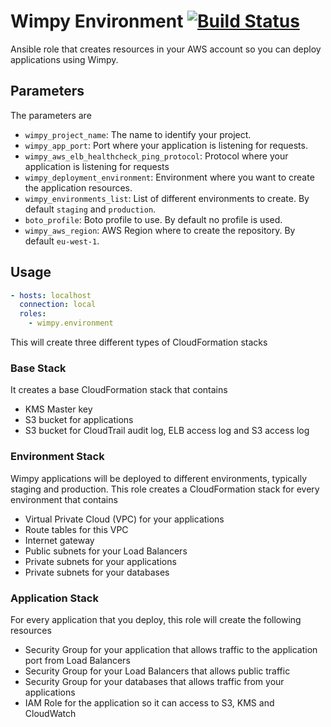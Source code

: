 # Wimpy Environment [![Build Status](https://travis-ci.org/wimpy/wimpy.environment.svg?branch=master)](https://travis-ci.org/wimpy/wimpy.environment)
Ansible role that creates resources in your AWS account so you can deploy applications using Wimpy.

## Parameters
The parameters are
  - `wimpy_project_name`: The name to identify your project.
  - `wimpy_app_port`: Port where your application is listening for requests.
  - `wimpy_aws_elb_healthcheck_ping_protocol`: Protocol where your application is listening for requests
  - `wimpy_deployment_environment`: Environment where you want to create the application resources.
  - `wimpy_environments_list`: List of different environments to create. By default `staging` and `production`.
  - `boto_profile`: Boto profile to use. By default no profile is used.
  - `wimpy_aws_region`: AWS Region where to create the repository. By default `eu-west-1`.

## Usage

```yaml
- hosts: localhost
  connection: local
  roles:
    - wimpy.environment

```

This will create three different types of CloudFormation stacks

### Base Stack
It creates a base CloudFormation stack that contains
- KMS Master key
- S3 bucket for applications
- S3 bucket for CloudTrail audit log, ELB access log and S3 access log

### Environment Stack
Wimpy applications will be deployed to different environments, typically staging and production.
This role creates a CloudFormation stack for every environment that contains
- Virtual Private Cloud (VPC) for your applications
- Route tables for this VPC
- Internet gateway
- Public subnets for your Load Balancers
- Private subnets for your applications
- Private subnets for your databases

### Application Stack
For every application that you deploy, this role will create the following resources
- Security Group for your application that allows traffic to the application port from Load Balancers
- Security Group for your Load Balancers that allows public traffic
- Security Group for your databases that allows traffic from your applications
- IAM Role for the application so it can access to S3, KMS and CloudWatch
